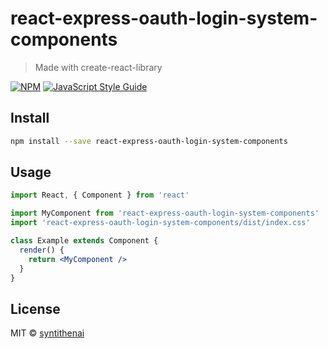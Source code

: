 # react-express-oauth-login-system-components

> Made with create-react-library

[![NPM](https://img.shields.io/npm/v/react-express-oauth-login-system-components.svg)](https://www.npmjs.com/package/react-express-oauth-login-system-components) [![JavaScript Style Guide](https://img.shields.io/badge/code_style-standard-brightgreen.svg)](https://standardjs.com)

## Install

```bash
npm install --save react-express-oauth-login-system-components
```

## Usage

```jsx
import React, { Component } from 'react'

import MyComponent from 'react-express-oauth-login-system-components'
import 'react-express-oauth-login-system-components/dist/index.css'

class Example extends Component {
  render() {
    return <MyComponent />
  }
}
```

## License

MIT © [syntithenai](https://github.com/syntithenai)
